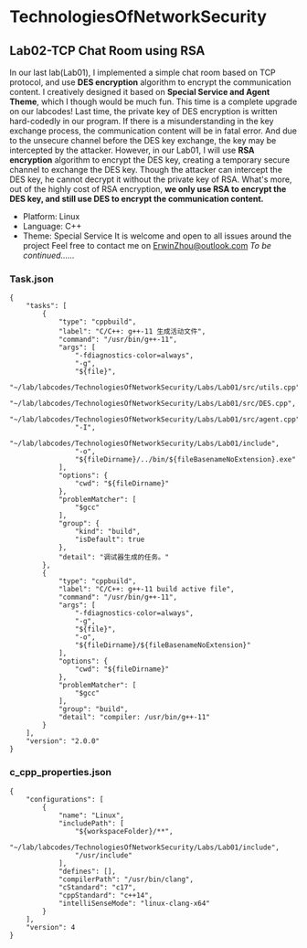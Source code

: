 # TechnologiesOfNetworkSecurity
## Lab02-TCP Chat Room using RSA
In our last lab(Lab01), I implemented a simple chat room based on TCP protocol, and use **DES encryption** algorithm to encrypt the communication content. I creatively designed it based on **Special Service and Agent Theme**, which I though would be much fun.
This time is a complete upgrade on our labcodes! Last time, the private key of DES encryption is written hard-codedly in our program. If there is a misunderstanding in the key exchange process, the communication content will be in fatal error. And due to the unsecure channel before the DES key exchange, the key may be intercepted by the attacker.
However, in our Lab01, I will use **RSA encryption** algorithm to encrypt the DES key, creating a temporary secure channel to exchange the DES key. Though the attacker can intercept the DES key, he cannot decrypt it without the private key of RSA. What's more, out of the highly cost of RSA encryption, **we only use RSA to encrypt the DES key, and still use DES to encrypt the communication content.**

* Platform: Linux
* Language: C++
* Theme: Special Service
It is welcome and open to all issues around the project
Feel free to contact me on ErwinZhou@outlook.com
*To be continued......*
### Task.json
```
{
    "tasks": [
        {
            "type": "cppbuild",
            "label": "C/C++: g++-11 生成活动文件",
            "command": "/usr/bin/g++-11",
            "args": [
                "-fdiagnostics-color=always",
                "-g",
                "${file}",
                "~/lab/labcodes/TechnologiesOfNetworkSecurity/Labs/Lab01/src/utils.cpp",
                "~/lab/labcodes/TechnologiesOfNetworkSecurity/Labs/Lab01/src/DES.cpp",
                "~/lab/labcodes/TechnologiesOfNetworkSecurity/Labs/Lab01/src/agent.cpp",
                "-I",
                "~/lab/labcodes/TechnologiesOfNetworkSecurity/Labs/Lab01/include",
                "-o",
                "${fileDirname}/../bin/${fileBasenameNoExtension}.exe"
            ],
            "options": {
                "cwd": "${fileDirname}"
            },
            "problemMatcher": [
                "$gcc"
            ],
            "group": {
                "kind": "build",
                "isDefault": true
            },
            "detail": "调试器生成的任务。"
        },
        {
            "type": "cppbuild",
            "label": "C/C++: g++-11 build active file",
            "command": "/usr/bin/g++-11",
            "args": [
                "-fdiagnostics-color=always",
                "-g",
                "${file}",
                "-o",
                "${fileDirname}/${fileBasenameNoExtension}"
            ],
            "options": {
                "cwd": "${fileDirname}"
            },
            "problemMatcher": [
                "$gcc"
            ],
            "group": "build",
            "detail": "compiler: /usr/bin/g++-11"
        }
    ],
    "version": "2.0.0"
}
```
### c_cpp_properties.json
```
{
    "configurations": [
        {
            "name": "Linux",
            "includePath": [
                "${workspaceFolder}/**",
                "~/lab/labcodes/TechnologiesOfNetworkSecurity/Labs/Lab01/include",
                "/usr/include"
            ],
            "defines": [],
            "compilerPath": "/usr/bin/clang",
            "cStandard": "c17",
            "cppStandard": "c++14",
            "intelliSenseMode": "linux-clang-x64"
        }
    ],
    "version": 4
}
```